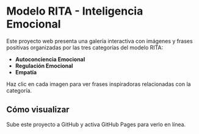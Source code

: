 
# Modelo RITA - Inteligencia Emocional

Este proyecto web presenta una galería interactiva con imágenes y frases positivas organizadas por las tres categorías del modelo RITA:

- **Autoconciencia Emocional**
- **Regulación Emocional**
- **Empatía**

Haz clic en cada imagen para ver frases inspiradoras relacionadas con la categoría.

## Cómo visualizar

Sube este proyecto a GitHub y activa GitHub Pages para verlo en línea.

